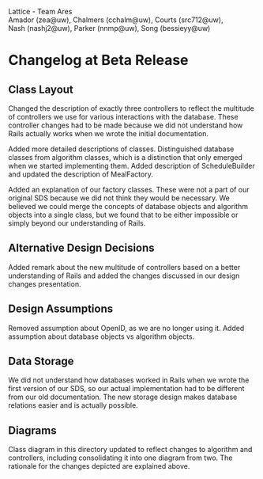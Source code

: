Lattice - Team Ares  
Amador (zea@uw), Chalmers (cchalm@uw), Courts (src712@uw),   
Nash (nashj2@uw), Parker (nnmp@uw), Song (bessieyy@uw)


# Changelog at Beta Release

## Class Layout

Changed the description of exactly three controllers to reflect the multitude of controllers we use for various interactions with the database. These controller changes had to be made because we did not understand how Rails actually works when we wrote the initial documentation.

Added more detailed descriptions of classes. Distinguished database classes from algorithm classes, which is a distinction that only emerged when we started implementing them. Added description of ScheduleBuilder and updated the description of MealFactory.

Added an explanation of our factory classes. These were not a part of our original SDS because we did not think they would be necessary. We believed we could merge the concepts of database objects and algorithm objects into a single class, but we found that to be either impossible or simply beyond our understanding of Rails.  

## Alternative Design Decisions

Added remark about the new multitude of controllers based on a better understanding of Rails and added the changes discussed in our design changes presentation.

## Design Assumptions

Removed assumption about OpenID, as we are no longer using it. Added assumption about database objects vs algorithm objects.

## Data Storage

We did not understand how databases worked in Rails when we wrote the first version of our SDS, so our actual implementation had to be different from our old documentation. The new storage design makes database relations easier and is actually possible.

## Diagrams

Class diagram in this directory updated to reflect changes to algorithm and controllers, including consolidating it into one diagram from two. The rationale for the changes depicted are explained above.
